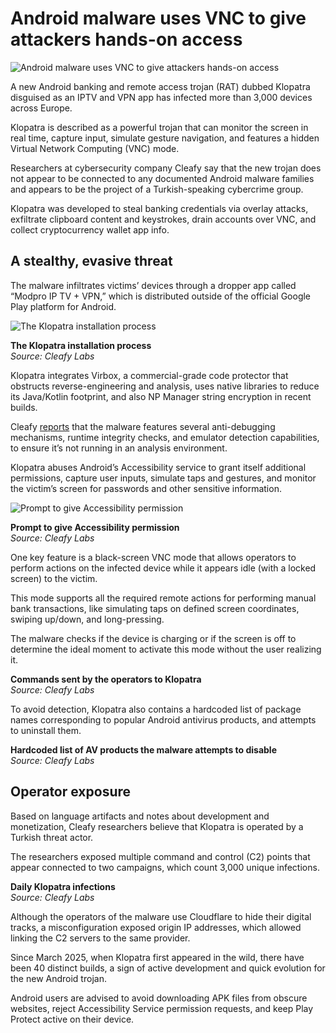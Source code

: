 # Android malware uses VNC to give attackers hands-on access

![Android malware uses VNC to give attackers hands-on access](https://www.bleepstatic.com/content/hl-images/2025/10/01/Cleopatra.jpg)

A new Android banking and remote access trojan (RAT) dubbed Klopatra disguised as an IPTV and VPN app has infected more than 3,000 devices across Europe.

Klopatra is described as a powerful trojan that can monitor the screen in real time, capture input, simulate gesture navigation, and features a hidden Virtual Network Computing (VNC) mode.

Researchers at cybersecurity company Cleafy say that the new trojan does not appear to be connected to any documented Android malware families and appears to be the project of a Turkish-speaking cybercrime group.

Klopatra was developed to steal banking credentials via overlay attacks, exfiltrate clipboard content and keystrokes, drain accounts over VNC, and collect cryptocurrency wallet app info.

## A stealthy, evasive threat

The malware infiltrates victims’ devices through a dropper app called “Modpro IP TV + VPN,” which is distributed outside of the official Google Play platform for Android.

![The Klopatra installation process](https://www.bleepstatic.com/images/news/u/1220909/2025/October/installation.jpg)

**The Klopatra installation process**  
_Source: Cleafy Labs_

Klopatra integrates Virbox, a commercial-grade code protector that obstructs reverse-engineering and analysis, uses native libraries to reduce its Java/Kotlin footprint, and also NP Manager string encryption in recent builds.

Cleafy [reports](https://www.cleafy.com/cleafy-labs/klopatra-exposing-a-new-android-banking-trojan-operation-with-roots-in-turkey) that the malware features several anti-debugging mechanisms, runtime integrity checks, and emulator detection capabilities, to ensure it’s not running in an analysis environment.

Klopatra abuses Android’s Accessibility service to grant itself additional permissions, capture user inputs, simulate taps and gestures, and monitor the victim’s screen for passwords and other sensitive information.

![Prompt to give Accessibility permission](https://www.bleepstatic.com/images/news/u/1220909/2025/October/accessibility.jpg)

**Prompt to give Accessibility permission**  
_Source: Cleafy Labs_

One key feature is a black-screen VNC mode that allows operators to perform actions on the infected device while it appears idle (with a locked screen) to the victim.

This mode supports all the required remote actions for performing manual bank transactions, like simulating taps on defined screen coordinates, swiping up/down, and long-pressing.

The malware checks if the device is charging or if the screen is off to determine the ideal moment to activate this mode without the user realizing it.

**Commands sent by the operators to Klopatra**  
_Source: Cleafy Labs_

To avoid detection, Klopatra also contains a hardcoded list of package names corresponding to popular Android antivirus products, and attempts to uninstall them.

**Hardcoded list of AV products the malware attempts to disable**  
_Source: Cleafy Labs_

## Operator exposure

Based on language artifacts and notes about development and monetization, Cleafy researchers believe that Klopatra is operated by a Turkish threat actor.

The researchers exposed multiple command and control (C2) points that appear connected to two campaigns, which count 3,000 unique infections.

**Daily Klopatra infections**  
_Source: Cleafy Labs_

Although the operators of the malware use Cloudflare to hide their digital tracks, a misconfiguration exposed origin IP addresses, which allowed linking the C2 servers to the same provider.

Since March 2025, when Klopatra first appeared in the wild, there have been 40 distinct builds, a sign of active development and quick evolution for the new Android trojan.

Android users are advised to avoid downloading APK files from obscure websites, reject Accessibility Service permission requests, and keep Play Protect active on their device.